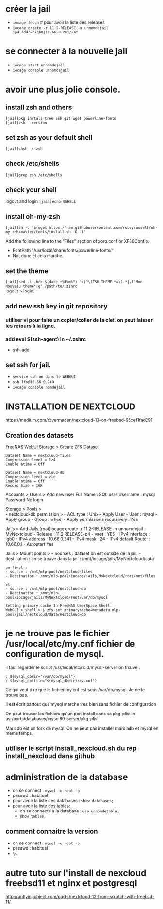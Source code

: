 # créer la jail
- `iocage fetch` # pour avoir la liste des releases
- `iocage create -r 11.2-RELEASE -n unnomdejail  ip4_addr="igb0|10.66.0.241/24"`
# se connecter à la nouvelle jail
- `iocage start unnomdejail`
- `iocage console unnomdejail`
# avoir une plus jolie console.
## install zsh and others
`[jail]pkg install tree zsh git wget powerline-fonts`  
`[jail]zsh --version`  
## set zsh as your default shell
`[jail]chsh -s zsh`
## check /etc/shells
`[jail]grep zsh /etc/shells`
## check your shell
logout and login
`[jail]echo $SHELL` 
## install oh-my-zsh 
`[jail]sh -c "$(wget https://raw.githubusercontent.com/robbyrussell/oh-my-zsh/master/tools/install.sh -O -)"`

Add the following line to the "Files" section of xorg.conf or XF86Config:
- FontPath "/usr/local/share/fonts/powerline-fonts/" 
- Not done et cela marche.

## set the theme
`[jail]sed -i .bck-$(date +%d%m%Y) 's|^\(ZSH_THEME *=\).*|\1"Mon Nouveau theme"|g' /path/to/.zshrc`  
logout > login.  

## add new ssh key in git repository
### utiliser vi pour faire un copier/coller de la clef. on peut laisser les retours à la ligne.
### add eval $(ssh-agent) in ~/.zshrc 
- ssh-add <path to private key>

## set ssh for jail.
- `service ssh on dans le WEBGUI`
- `ssh lfs@10.66.0.240`
- `iocage console nomdejail`


# INSTALLATION DE NEXTCLOUD
https://medium.com/@vermaden/nextcloud-13-on-freebsd-95cef1fad291
## Creation des datasets

FreeNAS WebUI
Storage > Create ZFS Dataset

    Dataset Name = nextcloud-files
    Compression level = lz4
    Enable atime = Off

    Dataset Name = nextcloud-db
    Compression level = zle
    Enable atime = Off
    Record Size = 16K
	
Accounts > Users > Add new user 
	Full Name : SQL user
	Username : mysql
	Password
	No login

Storage > Pools > 	
	- nextcloud-db permission > 
	- ACL type : Unix
	- Apply User
	- User : mysql
	- Apply group 
	- Group : wheel
	- Apply permissions recursively : Yes

Jails > Add Jails
[root]iocage create -r 11.2-RELEASE -n unnomdejail
	- MyNextcloud
	- Release : 11.2 RELEASE-p4
	- vnet : YES
	- IPv4 interface : igb0
	- IPv4 address : 10.66.0.241
	- IPv4 mask : 24
	- IPv4 default Router : 10.66.0.1
	- Autostart Yes

Jails > Mount points > 
	- Sources : dataset on est outside de la jail. 
	- destination : on se trouve dans la jail : /mnt/iocage/jails/MyNextcloud/data
	
	au final :
	- source : /mnt/mlp-pool/nextcloud-files 
	- Destination : /mnt/mlp-pool/iocage/jails/MyNextcloud/root/mnt/files 
	
	et 
	- source : /mnt/mlp-pool/nextcloud-db
	- Destination : /mnt/mlp-pool/iocage/jails/MyNextcloud/root/var/db/mysql
	
	Setting primary cache In FreeNAS UserSpace Shell:
	WebGUI > shell > $ zfs set primarycache=metadata mlp-pool/jail/nextcloud/data/nextcloud-db


# je ne trouve pas le fichier /usr/local/etc/my.cnf fichier de configuration de mysql.
il faut regarder le script /usr/local/etc/rc.d/mysql-server on trouve :
```
: ${mysql_dbdir="/var/db/mysql"}
: ${mysql_optfile="${mysql_dbdir}/my.cnf"}

```
Ce qui veut dire que le fichier my.cnf est sous /var/db/mysql. Je ne le trouve pas. 

Il est écrit partout que mysql marche tres bien sans fichier de configuration

On peut trouver les fichiers qu'un port install dans sa pkg-plist in usr/ports/databases/mysql80-server/pkg-plist.

Mariadb est un fork de mysql. 
On ne peut pas installer mardiadb et mysql en meme temps.

## utiliser le script install_nexcloud.sh du rep install_nexcloud dans github

# administration de la database 

- on se connect : `mysql -u root -p` 
- passwd : habituel
- pour avoir la liste des databases : `show databases;`
- pour avoir la liste des tables:
  - on se connecte à la database : `use unnomdetable;`
  - `show tables;`

## comment connaitre la version 
- on se connect : `mysql -u root -p` 
- passwd : habituel
- `\s`


# autre tuto sur l'install de nexcloud freebsd11 et nginx et postgresql
http://unflyingobject.com/posts/nextcloud-12-from-scratch-with-freebsd-11/
